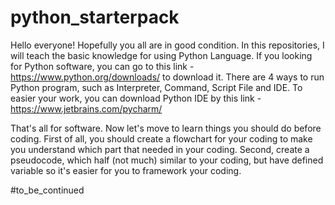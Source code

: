 # python_starterpack

Hello everyone! Hopefully you all are in good condition. 
In this repositories, I will teach the basic knowledge for using Python Language.
If you looking for Python software, you can go to this link - https://www.python.org/downloads/ to download it.
There are 4 ways to run Python program, such as Interpreter, Command, Script File and IDE.
To easier your work, you can download Python IDE by this link - https://www.jetbrains.com/pycharm/

That's all for software. Now let's move to learn things you should do before coding.
First of all, you should create a flowchart for your coding to make you understand which part that needed in your coding.
Second, create a pseudocode, which half (not much) similar to your coding, but have defined variable so it's easier for you to framework your coding.

#to_be_continued
